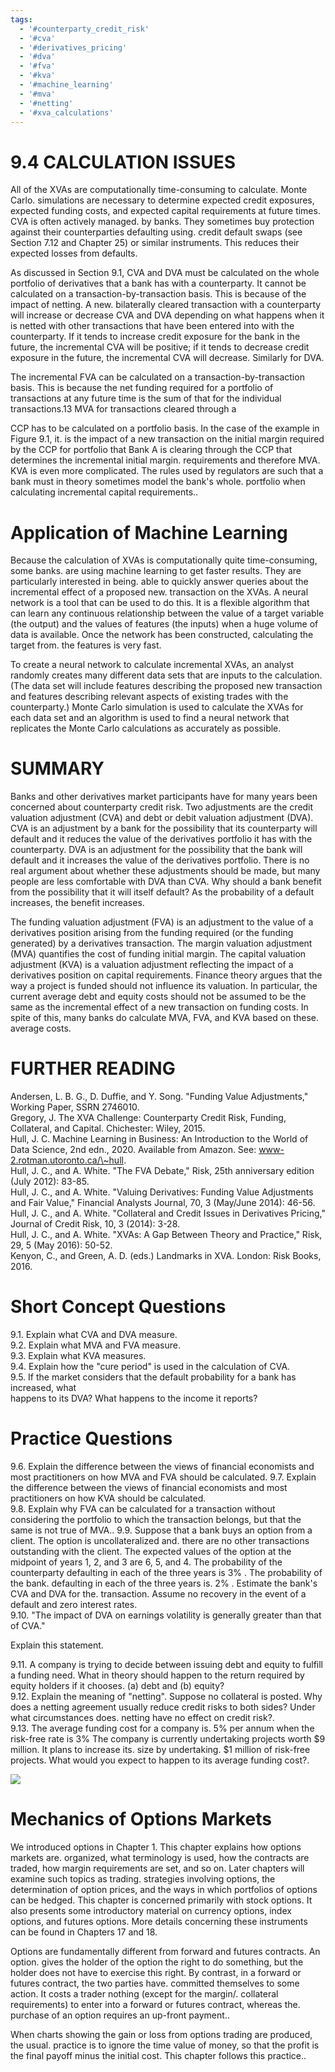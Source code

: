 ```yaml
---
tags:
  - '#counterparty_credit_risk'
  - '#cva'
  - '#derivatives_pricing'
  - '#dva'
  - '#fva'
  - '#kva'
  - '#machine_learning'
  - '#mva'
  - '#netting'
  - '#xva_calculations'
---
```

# 9.4 CALCULATION ISSUES  

All of the XVAs are computationally time-consuming to calculate. Monte Carlo. simulations are necessary to determine expected credit exposures, expected funding costs, and expected capital requirements at future times. CVA is often actively managed. by banks. They sometimes buy protection against their counterparties defaulting using. credit default swaps (see Section 7.12 and Chapter 25) or similar instruments. This reduces their expected losses from defaults.  

As discussed in Section 9.1, CVA and DVA must be calculated on the whole portfolio of derivatives that a bank has with a counterparty. It cannot be calculated on a transaction-by-transaction basis. This is because of the impact of netting. A new. bilaterally cleared transaction with a counterparty will increase or decrease CVA and DVA depending on what happens when it is netted with other transactions that have been entered into with the counterparty. If it tends to increase credit exposure for the bank in the future, the incremental CVA will be positive; if it tends to decrease credit exposure in the future, the incremental CVA will decrease. Similarly for DVA.  

The incremental FVA can be calculated on a transaction-by-transaction basis. This is because the net funding required for a portfolio of transactions at any future time is the sum of that for the individual transactions.13 MVA for transactions cleared through a  

CCP has to be calculated on a portfolio basis. In the case of the example in Figure 9.1, it. is the impact of a new transaction on the initial margin required by the CCP for portfolio that Bank A is clearing through the CCP that determines the incremental initial margin. requirements and therefore MVA. KVA is even more complicated. The rules used by regulators are such that a bank must in theory sometimes model the bank's whole. portfolio when calculating incremental capital requirements..  

# Application of Machine Learning  

Because the calculation of XVAs is computationally quite time-consuming, some banks. are using machine learning to get faster results. They are particularly interested in being. able to quickly answer queries about the incremental effect of a proposed new. transaction on the XVAs. A neural network is a tool that can be used to do this. It is a flexible algorithm that can learn any continuous relationship between the value of a target variable (the output) and the values of features (the inputs) when a huge volume of data is available. Once the network has been constructed, calculating the target from. the features is very fast.  

To create a neural network to calculate incremental XVAs, an analyst randomly creates many different data sets that are inputs to the calculation. (The data set will include features describing the proposed new transaction and features describing relevant aspects of existing trades with the counterparty.) Monte Carlo simulation is used to calculate the XVAs for each data set and an algorithm is used to find a neural network that replicates the Monte Carlo calculations as accurately as possible.  

# SUMMARY  

Banks and other derivatives market participants have for many years been concerned about counterparty credit risk. Two adjustments are the credit valuation adjustment (CVA) and debt or debit valuation adjustment (DVA). CVA is an adjustment by a bank for the possibility that its counterparty will default and it reduces the value of the derivatives portfolio it has with the counterparty. DVA is an adjustment for the possibility that the bank will default and it increases the value of the derivatives portfolio. There is no real argument about whether these adjustments should be made, but many people are less comfortable with DVA than CVA. Why should a bank benefit from the possibility that it will itself default? As the probability of a default increases, the benefit increases.  

The funding valuation adjustment (FVA) is an adjustment to the value of a derivatives position arising from the funding required (or the funding generated) by a derivatives transaction. The margin valuation adjustment (MVA) quantifies the cost of funding initial margin. The capital valuation adjustment (KVA) is a valuation adjustment reflecting the impact of a derivatives position on capital requirements. Finance theory argues that the way a project is funded should not influence its valuation. In particular, the current average debt and equity costs should not be assumed to be the same as the incremental effect of a new transaction on funding costs. In spite of this, many banks do calculate MVA, FVA, and KVA based on these. average costs.  

# FURTHER READING  

Andersen, L. B. G., D. Duffie, and Y. Song. "Funding Value Adjustments," Working Paper, SSRN 2746010.   
Gregory, J. The XVA Challenge: Counterparty Credit Risk, Funding, Collateral, and Capital. Chichester: Wiley, 2015.   
Hull, J. C. Machine Learning in Business: An Introduction to the World of Data Science, 2nd edn., 2020. Available from Amazon. See: www-2.rotman.utoronto.ca/\~hull.   
Hull, J. C., and A. White. "The FVA Debate," Risk, 25th anniversary edition (July 2012): 83-85.   
Hull, J. C., and A. White. "Valuing Derivatives: Funding Value Adjustments and Fair Value," Financial Analysts Journal, 70, 3 (May/June 2014): 46-56.   
Hull, J. C., and A. White. "Collateral and Credit Issues in Derivatives Pricing," Journal of Credit Risk, 10, 3 (2014): 3-28.   
Hull, J. C., and A. White. "XVAs: A Gap Between Theory and Practice," Risk, 29, 5 (May 2016): 50-52.   
Kenyon, C., and Green, A. D. (eds.) Landmarks in XVA. London: Risk Books, 2016.  

# Short Concept Questions  

9.1. Explain what CVA and DVA measure.   
9.2. Explain what MVA and FVA measure.   
9.3. Explain what KVA measures.   
9.4. Explain how the "cure period" is used in the calculation of CVA.   
9.5. If the market considers that the default probability for a bank has increased, what   
happens to its DVA? What happens to the income it reports?  

# Practice Questions  

9.6. Explain the difference between the views of financial economists and most practitioners on how MVA and FVA should be calculated. 9.7. Explain the difference between the views of financial economists and most practitioners on how KVA should be calculated.   
9.8. Explain why FVA can be calculated for a transaction without considering the portfolio to which the transaction belongs, but that the same is not true of MVA.. 9.9. Suppose that a bank buys an option from a client. The option is uncollateralized and. there are no other transactions outstanding with the client. The expected values of the option at the midpoint of years 1, 2, and 3 are 6, 5, and 4. The probability of the counterparty defaulting in each of the three years is $3\%$ . The probability of the bank. defaulting in each of the three years is. $2\%$ . Estimate the bank's CVA and DVA for the. transaction. Assume no recovery in the event of a default and zero interest rates.   
9.10. "The impact of DVA on earnings volatility is generally greater than that of CVA."  

Explain this statement.  

9.11. A company is trying to decide between issuing debt and equity to fulfill a funding need. What in theory should happen to the return required by equity holders if it chooses. (a) debt and (b) equity?   
9.12. Explain the meaning of "netting". Suppose no collateral is posted. Why does a netting agreement usually reduce credit risks to both sides? Under what circumstances does. netting have no effect on credit risk?.   
9.13. The average funding cost for a company is. $5\%$ per annum when the risk-free rate is $3\%$ The company is currently undertaking projects worth $\$9$ million. It plans to increase its. size by undertaking. $\$1$ million of risk-free projects. What would you expect to happen to its average funding cost?.  

![](images/1ce4b24af23b5ac52adfb5a9f9928fe28ec70353d7cf60a3336dfbcaedd3d431.jpg)  

# Mechanics of Options Markets  

We introduced options in Chapter 1. This chapter explains how options markets are. organized, what terminology is used, how the contracts are traded, how margin requirements are set, and so on. Later chapters will examine such topics as trading. strategies involving options, the determination of option prices, and the ways in which portfolios of options can be hedged. This chapter is concerned primarily with stock options. It also presents some introductory material on currency options, index options, and futures options. More details concerning these instruments can be found in Chapters 17 and 18.  

Options are fundamentally different from forward and futures contracts. An option. gives the holder of the option the right to do something, but the holder does not have to exercise this right. By contrast, in a forward or futures contract, the two parties have. committed themselves to some action. It costs a trader nothing (except for the margin/. collateral requirements) to enter into a forward or futures contract, whereas the. purchase of an option requires an up-front payment..  

When charts showing the gain or loss from options trading are produced, the usual. practice is to ignore the time value of money, so that the profit is the final payoff minus the initial cost. This chapter follows this practice..  
